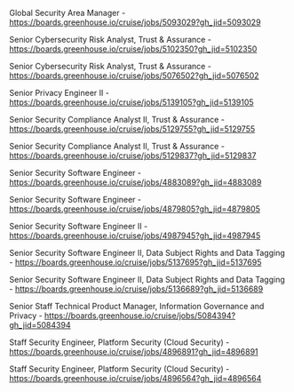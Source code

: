 Global Security Area Manager - https://boards.greenhouse.io/cruise/jobs/5093029?gh_jid=5093029

Senior Cybersecurity Risk Analyst, Trust & Assurance - https://boards.greenhouse.io/cruise/jobs/5102350?gh_jid=5102350

Senior Cybersecurity Risk Analyst, Trust & Assurance - https://boards.greenhouse.io/cruise/jobs/5076502?gh_jid=5076502

Senior Privacy Engineer II - https://boards.greenhouse.io/cruise/jobs/5139105?gh_jid=5139105

Senior Security Compliance Analyst II, Trust & Assurance - https://boards.greenhouse.io/cruise/jobs/5129755?gh_jid=5129755

Senior Security Compliance Analyst II, Trust & Assurance - https://boards.greenhouse.io/cruise/jobs/5129837?gh_jid=5129837

 Senior Security Software Engineer - https://boards.greenhouse.io/cruise/jobs/4883089?gh_jid=4883089

Senior Security Software Engineer - https://boards.greenhouse.io/cruise/jobs/4879805?gh_jid=4879805

Senior Security Software Engineer II - https://boards.greenhouse.io/cruise/jobs/4987945?gh_jid=4987945

Senior Security Software Engineer II, Data Subject Rights and Data Tagging - https://boards.greenhouse.io/cruise/jobs/5137695?gh_jid=5137695

Senior Security Software Engineer II, Data Subject Rights and Data Tagging - https://boards.greenhouse.io/cruise/jobs/5136689?gh_jid=5136689

Senior Staff Technical Product Manager, Information Governance and Privacy - https://boards.greenhouse.io/cruise/jobs/5084394?gh_jid=5084394

 Staff Security Engineer, Platform Security (Cloud Security) - https://boards.greenhouse.io/cruise/jobs/4896891?gh_jid=4896891

Staff Security Engineer, Platform Security (Cloud Security) - https://boards.greenhouse.io/cruise/jobs/4896564?gh_jid=4896564

